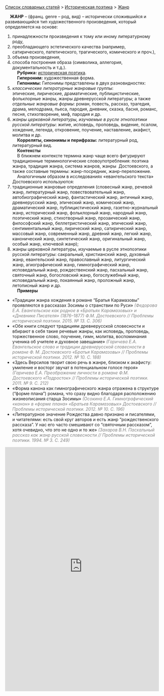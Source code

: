 <style>
st { color: Gray;
  font-style: italic;}
</style>

[Список словарных статей](https://thesaurus-dostoevsky.github.io/Thesaurus/) > [Историческая поэтика](histpoe.md) > [Жанр](жанр.md) 

&nbsp;&nbsp;&nbsp;&nbsp;**ЖАНР** –  (франц. genre – род, вид) – исторически сложившийся и развивающийся тип художественного произведения, который определяется на основе:  
1) принадлежности произведения к тому или иному литературному роду,  
2) преобладающего эстетического качества (например, сатирического, патетического, трагического, комического и проч.),  
3) объема произведения,  
4) способа построения образа (символика, аллегория, документальность и т.д.).  
&nbsp;&nbsp;&nbsp;&nbsp;**Рубрика:** [историческая поэтика](histpoe.md).  
&nbsp;&nbsp;&nbsp;&nbsp;**Гипероним:** художественная форма.  
&nbsp;&nbsp;&nbsp;&nbsp;**Гипонимы:** Гипонимы представлены в двух разновидностях:  
1) *классические литературные жанровые группы*:  
эпические, лирические, драматические, публицистические, фольклорные жанры, жанры древнерусской литературы; а также *отдельные жанровые формы*: роман, повесть, рассказ, трагедия, драма, мелодрама, пьеса, пародия, дневник, сказка, басня,  романс, песня, стихотворение, миф, пародия и др.  
2) *жанры церковной литературы, изучаемые в русле этнопоэтики русской литературы*:
житие, исповедь,  проповедь, видение,  псалом, хождение,  легенда,  откровение, поучение, наставление,  акафист, молитва и др.  
&nbsp;&nbsp;&nbsp;&nbsp;**Корреляты, синонимы и перифразы:** литературный род, литературный вид.  
&nbsp;&nbsp;&nbsp;&nbsp;**Контексты**  
&nbsp;&nbsp;&nbsp;&nbsp;В ближнем контексте термина жанр чаще всего фигурируют традиционные терминологические словоупотребления: поэтика жанра, традиция жанра, система жанров, жанры  Достоевского, а также составные термины: жанр-посредник, жанр-переложение.  
&nbsp;&nbsp;&nbsp;&nbsp;Аналогичным образом в исследованиях «евангельского текста» Достоевского используются:  
1) традиционные жанровые определения (словесный жанр, речевой жанр, литературный жанр, повествовательный жанр, автобиографический жанр, фантастический жанр,  античный жанр, древнерусский жанр, эпический жанр, комический жанр, драматический жанр, публицистический жанр, газетно-журнальный жанр, исторический жанр, фольклорный жанр, народный жанр, поэтический жанр, стихотворный жанр, прозаический жанр, философский жанр, беллетристический жанр, эпический жанр, сентиментальный жанр,  лирический жанр,  сатирический жанр, массовый жанр, современный жанр, древний жанр, легкий жанр, канонический жанр, синтетический жанр, оригинальный жанр, особый жанр, ключевой жанр);  
2) жанры церковной литературы, изучаемые в русле этнопоэтики русской литературы: сакральный, христианский жанр, духовный жанр, евангельский жанр, православный жанр, литургический жанр, агиографический жанр, гимнографический жанр, исповедальный жанр, рождественский жанр, пасхальный жанр, святочный жанр, богословский жанр, богослужебный жанр,  исповедальный жанр, покаянный жанр, проложный жанр,  летописный жанр и др.   <br>
&nbsp;&nbsp;&nbsp;&nbsp;**Примеры**  
* «Традиции жанра хождения в романе “Братья Карамазовы” проявляются в рассказах Зосимы о странствии по Руси» <st> (Федорова Е.А. Евангельское как родное в «Братьях Карамазовых» и «Дневнике Писателя» (1876–1877) Ф.М. Достоевского // Проблемы исторической поэтики. 2015. № 13. С. 306)</st>
* «Обе книги следуют традициям древнерусской словесности и вбирают в себя такие речевые жанры, как исповедь, проповедь, торжественное слово, поучение, гимн, молитва, воспоминания ученика об учителе и духовное завещание» <st>(Гаричева Е.А. Евангельское слово и традиции древнерусской словесности в романе Ф. М. Достоевского «Братья Карамазовы» // Проблемы исторической поэтики. 2012. № 10. С. 188)</st>
* «Здесь Версилов творит свою речь в жанре, близком к акафисту: умиление и восторг звучат в потенциальном голосе героя» <st> (Гаричева Е.А. Преображение личности в романе Ф.М. Достоевского «Подросток» // Проблемы исторической поэтики. 2011. № 9. С. 212) </st>
* «Форма канона как гимнографического жанра отражена в структуре (“форме плана”) романа, что сразу видно благодаря расположению жизнеописания старца Зосимы» <st> (Осокина Е.А. Гимнографический «канон» в «форме плана» «Братьев Карамазовых» Достоевского // Проблемы исторической поэтики. 2012. № 10. С. 196)</st>
* «Литературное значение Рождества давно признано и писателями, и читателями: есть свой круг авторов и есть жанр “рождественского рассказа”. У нас его часто смешивают со “святочным рассказом”, хотя очевидно, что это не одно и то же» <st>(Захаров В.Н. Пасхальный рассказ как жанр русской словесности // Проблемы исторической поэтики. 1994. № 3. С. 249) </st>

<iframe src="https://thesaurus-dostoevsky.github.io/nk/zhanr.html" style="border:0px;width:100%;height:800px" allowfullscreen="true" webkitallowfullscreen="true" mozallowfullscreen="true">
